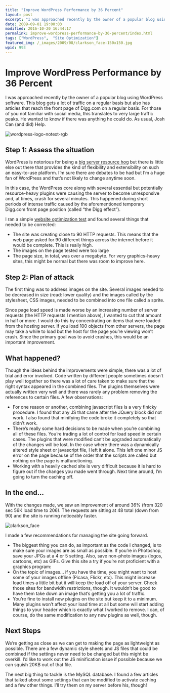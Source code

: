```yaml
---
title: "Improve WordPress Performance by 36 Percent"
layout: post
excerpt: "I was approached recently by the owner of a popular blog using WordPress. He wanted to know if there was anything he could do to speed up his site. As usual, Josh Can (and did) Help."
date: 2009-09-01 19:00:03
modified: 2016-10-20 16:44:17
permalink: improve-wordpress-performance-by-36-percent/index.html
tags: ["WordPress",  "Site Optimization"]
featured_img: /_images/2009/08/clarkson_face-150x150.jpg
wpid: 993
---
```


# Improve WordPress Performance by 36 Percent

I was approached recently by the owner of a popular blog using WordPress software. This blog gets a lot of traffic on a regular basis but also has articles that reach the front page of Digg.com on a regular basis. For those of you not familiar with social media, this translates to very large traffic peaks. He wanted to know if there was anything he could do. As usual, Josh Can (and did) Help.

![](/_images/2009/09/wordpress-logo-notext-rgb-300x300.png "wordpress-logo-notext-rgb")

Step 1: Assess the situation
----------------------------

WordPress is notorious for being a [big server resource hog](http://www.codinghorror.com/blog/archives/001105.html) but there is little else out there that provides the kind of flexibility and extensibility on such an easy-to-use platform. I’m sure there are debates to be had but I’m a huge fan of WordPress and that’s not likely to change anytime soon.

In this case, the WordPress core along with several essential but potentially resource-heavy plugins were causing the server to become unresponsive and, at times, crash for several minutes. This happened during short periods of intense traffic caused by the aforementioned temporary Digg.com front page position (called “the Digg effect”).  

I ran a simple [website optimization test](http://websiteoptimization.com/services/analyze/) and found several things that needed to be corrected:

- The site was creating close to 90 HTTP requests. This means that the web page asked for 90 different things across the internet before it would be complete. This is really high.
- The images on the page tested were too large
- The page size, in total, was over a megabyte. For very graphics-heavy sites, this might be normal but there was room to improve here.

Step 2: Plan of attack
----------------------

The first thing was to address images on the site. Several images needed to be decreased in size (read: lower quality) and the images called by the stylesheet, CSS images, needed to be combined into one file called a sprite.

Since page load speed is made worse by an increasing number of server requests (the HTTP requests I mention above), I wanted to cut that amount in half or more. I would do this by concentrating on items that were loaded from the hosting server. If you load 100 objects from other servers, the page may take a while to load but the host for the page you’re viewing won’t crash. Since the primary goal was to avoid crashes, this would be an important improvement.

What happened?
--------------

Though the ideas behind the improvements were simple, there was a lot of trial and error involved. Code written by different people sometimes doesn’t play well together so there was a lot of care taken to make sure that the right syntax appeared in the combined files. The plugins themselves were actually written very well and there was rarely any problem removing the references to certain files. A few observations:

- For one reason or another, combining javascript files is a very finicky procedure. I found that any JS that came after the JQuery block did not work. I also found that minifying the code broke it completely so that didn’t work.
- There’s really some hard decisions to be made when you’re combining all of these files. You’re trading a lot of control for load speed in certain cases. The plugins that were modified can’t be upgraded automatically of the changes will be lost. In the case where there was a dynamically altered style sheet or javascript file, I left it alone. This left one minor JS error on the page because of the order that the scripts are called but nothing on the page is malfunctioning.
- Working with a heavily cached site is very difficult because it is hard to figure out if the changes you made went through. Next time around, I’m going to turn the caching off.

In the end…
-----------

With the changes made, we saw an improvement of around 36% (from 320 sec 56K load time to 206). The requests are sitting at 48 total (down from 90) and the site is running noticeably faster.

![clarkson_face](/_images/2009/08/clarkson_face.jpg "clarkson_face")

I made a few recommendations for managing the site going forward.

- The biggest thing you can do, as important as the code I changed, is to make sure your images are as small as possible. If you’re in Photoshop, save your JPGs at a 4 or 5 setting. Also, save non-photo images (logos, cartoons, etc) as GIFs. Give this site a try if you’re not proficient with a graphics program:
- On the topic of images… if you have the time, you might want to host some of your images offline (Picasa, Flickr, etc). This might increase load times a little bit but it will keep the load off of your server. Check those sites for bandwidth restrictions, though. It wouldn’t be good to have them take down an image that’s getting you a lot of traffic.
- You’re fine to install new plugins on the site but keep it to a minimum. Many plugins won’t affect your load time at all but some will start adding things to your header which is exactly what I worked to remove. I can, of course, do the same modification to any new plugins as well, though.

Next Steps
----------

We’re getting as close as we can get to making the page as lightweight as possible. There are a few dynamic style sheets and JS files that could be combined if the settings never need to be changed but this might be overkill. I’d like to work out the JS minification issue if possible because we can squish 20KB out of that file.

The next big thing to tackle is the MySQL database. I found a few articles that talked about some settings that can be modified to activate caching and a few other things. I’ll try them on my server before his, though!
